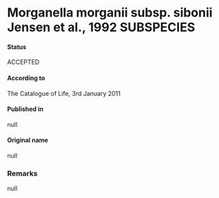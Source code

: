 Morganella morganii subsp. sibonii Jensen et al., 1992 SUBSPECIES
=======

#### Status
ACCEPTED

#### According to
The Catalogue of Life, 3rd January 2011

#### Published in
null

#### Original name
null

### Remarks
null